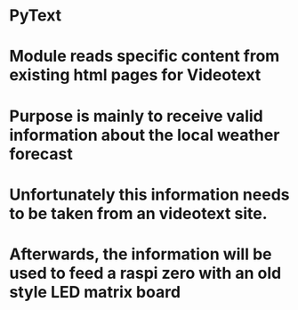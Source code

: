 # PyText
# Module reads specific content from existing html pages for Videotext
# Purpose is mainly to receive valid information about the local weather forecast
# Unfortunately this information needs to be taken from an videotext site.
# Afterwards, the information will be used to feed a raspi zero with an old style LED matrix board
